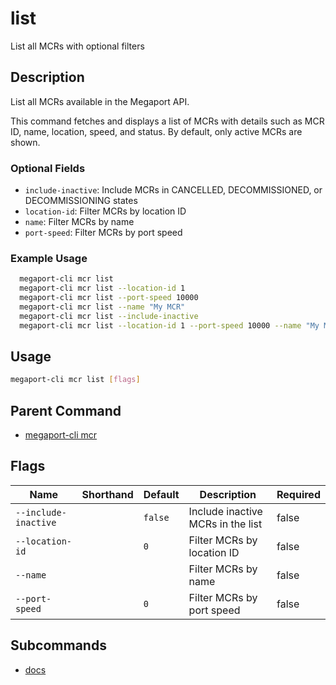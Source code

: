 # list

List all MCRs with optional filters

## Description

List all MCRs available in the Megaport API.

This command fetches and displays a list of MCRs with details such as MCR ID, name, location, speed, and status. By default, only active MCRs are shown.

### Optional Fields
  - `include-inactive`: Include MCRs in CANCELLED, DECOMMISSIONED, or DECOMMISSIONING states
  - `location-id`: Filter MCRs by location ID
  - `name`: Filter MCRs by name
  - `port-speed`: Filter MCRs by port speed

### Example Usage

```sh
  megaport-cli mcr list
  megaport-cli mcr list --location-id 1
  megaport-cli mcr list --port-speed 10000
  megaport-cli mcr list --name "My MCR"
  megaport-cli mcr list --include-inactive
  megaport-cli mcr list --location-id 1 --port-speed 10000 --name "My MCR"
```

## Usage

```sh
megaport-cli mcr list [flags]
```


## Parent Command

* [megaport-cli mcr](megaport-cli_mcr.md)
## Flags

| Name | Shorthand | Default | Description | Required |
|------|-----------|---------|-------------|----------|
| `--include-inactive` |  | `false` | Include inactive MCRs in the list | false |
| `--location-id` |  | `0` | Filter MCRs by location ID | false |
| `--name` |  |  | Filter MCRs by name | false |
| `--port-speed` |  | `0` | Filter MCRs by port speed | false |

## Subcommands
* [docs](megaport-cli_mcr_list_docs.md)

